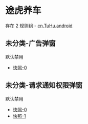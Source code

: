 # 途虎养车

存在 2 规则组 - [cn.TuHu.android](/src/apps/cn.TuHu.android.ts)

## 未分类-广告弹窗

默认禁用

- [快照-0](https://i.gkd.li/i/13228818)

## 未分类-请求通知权限弹窗

默认禁用

- [快照-0](https://i.gkd.li/i/13228796)
- [快照-1](https://i.gkd.li/i/13256535)
